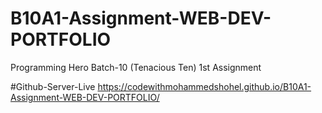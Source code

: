 # B10A1-Assignment-WEB-DEV-PORTFOLIO
Programming Hero Batch-10 (Tenacious Ten) 1st Assignment

#Github-Server-Live
https://codewithmohammedshohel.github.io/B10A1-Assignment-WEB-DEV-PORTFOLIO/
